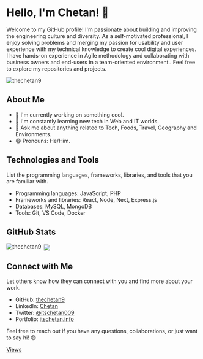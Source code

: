 # Hello, I'm Chetan! 👋

Welcome to my GitHub profile! I'm passionate about building and improving the engineering culture and diversity. As a self-motivated professional, I enjoy solving problems and merging my passion for usability and user experience with my technical knowledge to create cool digital experiences. I have hands-on experience in Agile methodology and collaborating with business owners and end-users in a team-oriented environment.. Feel free to explore my repositories and projects.

<p align="left"> <img src="https://komarev.com/ghpvc/?username=thechetan9&label=Profile%20views&color=0e75b6&style=flat" alt="thechetan9" /> </p>

## About Me

- 🔭 I'm currently working on something cool.
- 🌱 I'm constantly learning new tech in Web and IT worlds.
- 💬 Ask me about anything related to Tech, Foods, Travel, Geography and Environments.
- 😄 Pronouns: He/Him.

## Technologies and Tools

List the programming languages, frameworks, libraries, and tools that you are familiar with.

- Programming languages: JavaScript, PHP
- Frameworks and libraries: React, Node, Next, Express.js
- Databases: MySQL, MongoDB
- Tools: Git, VS Code, Docker

## GitHub Stats

<p><img align="left" src="https://github-readme-stats.vercel.app/api/top-langs?username=thechetan9&show_icons=true&locale=en&layout=compact" alt="thechetan9" /></p>
<p>&nbsp;<img align="center" src="https://github-readme-stats.vercel.app/api?username=thechetan9&show_icons=true"/></p>

## Connect with Me

Let others know how they can connect with you and find more about your work.

- GitHub: [thechetan9](https://github.com/thechetan9)
- LinkedIn: [Chetan](https://www.linkedin.com/in/chetan-anand-19289986/)
- Twitter: [@itschetan009](https://twitter.com/itschetan009)
- Portfolio: [itschetan.info](https://itschetan.info/)

Feel free to reach out if you have any questions, collaborations, or just want to say hi! 😊

[Views](https://hit.yhype.me/github/profile?user_id=50704927)
